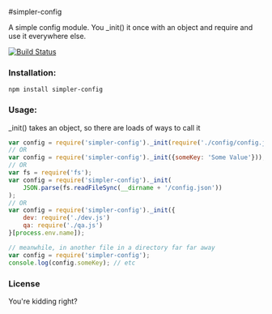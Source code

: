 #simpler-config

A simple config module. You _init() it once with an object and require and use it everywhere else.

[![Build Status](https://travis-ci.org/maxnachlinger/simple-config.png?branch=master)](https://travis-ci.org/maxnachlinger/simple-config)

### Installation:
```
npm install simpler-config
```
### Usage:
 _init() takes an object, so there are loads of ways to call it
 
```javascript
var config = require('simpler-config')._init(require('./config/config.js'));
// OR
var config = require('simpler-config')._init({someKey: 'Some Value'}));
// OR
var fs = require('fs');
var config = require('simpler-config')._init(
	JSON.parse(fs.readFileSync(__dirname + '/config.json'))
);
// OR
var config = require('simpler-config')._init({
	dev: require('./dev.js')
	qa: require('./qa.js')
}[process.env.name]);

// meanwhile, in another file in a directory far far away
var config = require('simpler-config');
console.log(config.someKey); // etc
```

### License
You're kidding right?
